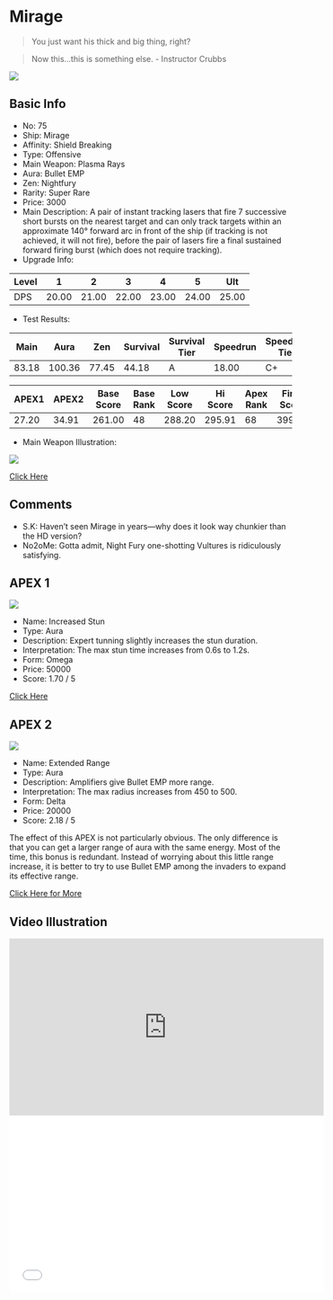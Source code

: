 # Mirage

> You just want his thick and big thing, right?

> Now this...this is something else. - Instructor Crubbs

<img src="/ships/ship_75.png" style={{zoom:1}}/>

## Basic Info

- No: 75
- Ship: Mirage
- Affinity: Shield Breaking
- Type: Offensive
- Main Weapon: Plasma Rays
- Aura: Bullet EMP
- Zen: Nightfury
- Rarity: Super Rare
- Price: 3000
- Main Description: A pair of instant tracking lasers that fire 7 successive short bursts on the nearest target and can only track targets within an approximate 140° forward arc in front of the ship (if tracking is not achieved, it will not fire), before the pair of lasers fire a final sustained forward firing burst (which does not require tracking).
- Upgrade Info: 

| Level | 1 | 2 | 3 | 4 | 5 | Ult |
|--|--|--|--|--|--|--|
| DPS | 20.00 | 21.00 | 22.00 | 23.00 | 24.00 | 25.00 |

- Test Results: 

| Main | Aura | Zen | Survival | Survival Tier | Speedrun | Speedrun Tier | Fun | Fun Tier |
|--|--|--|--|--|--|--|--|--|
| 83.18 | 100.36 | 77.45 | 44.18 | A | 18.00 | C+ | 40.91 | A |

| APEX1 | APEX2 | Base Score | Base Rank | Low Score | Hi Score | Apex Rank | Final Score | FinalRank |
|--|--|--|--|--|--|--|--|--|
| 27.20 | 34.91 | 261.00 | 48 | 288.20 | 295.91 | 68 | 399.00 | 57 |

- Main Weapon Illustration:

<img src="/illustration/main_75.gif" style={{zoom:1}}/>

[Click Here](https://gamefaqs.gamespot.com/iphone/193681-phoenix-ii/faqs/76704/ship-details-part-8#mirage)

## Comments

- S.K: Haven’t seen Mirage in years—why does it look way chunkier than the HD version?
- No2oMe: Gotta admit, Night Fury one-shotting Vultures is ridiculously satisfying.

## APEX 1

<img src="/ships/ship_75_apex_1.png" style={{zoom:1}}/>

- Name: Increased Stun
- Type: Aura
- Description: Expert tunning slightly increases the stun duration.
- Interpretation: The max stun time increases from 0.6s to 1.2s.
- Form: Omega
- Price: 50000
- Score: 1.70 / 5

[Click Here](https://gamefaqs.gamespot.com/iphone/193681-phoenix-ii/faqs/76704/ship-details-part-8#omega-bemp-increased-stun-c50000)

## APEX 2

<img src="/ships/ship_75_apex_2.png" style={{zoom:1}}/>

- Name: Extended Range
- Type: Aura
- Description: Amplifiers give Bullet EMP more range.
- Interpretation: The max radius increases from 450 to 500.
- Form: Delta
- Price: 20000
- Score: 2.18 / 5

The effect of this APEX is not particularly obvious. The only difference is that you can get a larger range of aura with the same energy. Most of the time, this bonus is redundant. Instead of worrying about this little range increase, it is better to try to use Bullet EMP among the invaders to expand its effective range.

[Click Here for More](https://gamefaqs.gamespot.com/iphone/193681-phoenix-ii/faqs/76704/ship-details-part-8#delta-bemp-extended-range-c20000)

## Video Illustration

<iframe width="560" height="315" src="https://www.youtube.com/embed/a65isRoxsWo?si=A7zuwxUzLkAUAnIf" title="YouTube video player" frameborder="0" allow="accelerometer; autoplay; clipboard-write; encrypted-media; gyroscope; picture-in-picture; web-share" referrerpolicy="strict-origin-when-cross-origin" allowfullscreen></iframe>

<br/>

<iframe width="560" height="315" src="//player.bilibili.com/player.html?aid=825833056&bvid=BV1pg4y157sA&cid=1119666198&p=1&autoplay=false" scrolling="no" border="0" frameborder="no" allow="accelerometer; autoplay; clipboard-write; encrypted-media; gyroscope; picture-in-picture; web-share" framespacing="0" allowfullscreen="true"> </iframe>
